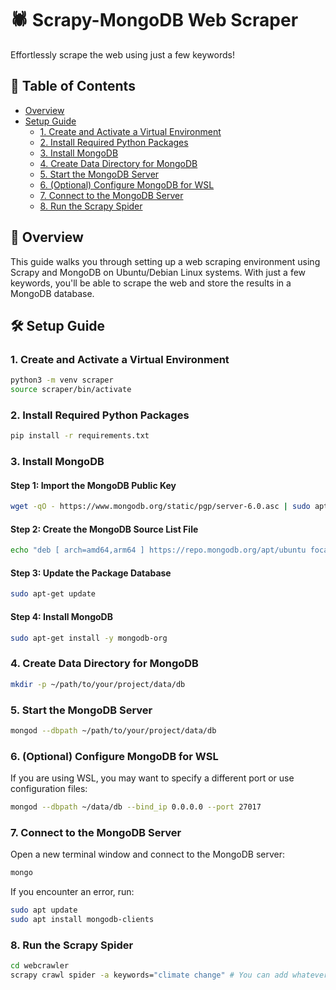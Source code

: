 # 🕷️ Scrapy-MongoDB Web Scraper  
Effortlessly scrape the web using just a few keywords!

## 📖 Table of Contents
- [Overview](#overview)
- [Setup Guide](#setup-guide)
  - [1. Create and Activate a Virtual Environment](#1-create-and-activate-a-virtual-environment)
  - [2. Install Required Python Packages](#2-install-required-python-packages)
  - [3. Install MongoDB](#3-install-mongodb)
  - [4. Create Data Directory for MongoDB](#4-create-data-directory-for-mongodb)
  - [5. Start the MongoDB Server](#5-start-the-mongodb-server)
  - [6. (Optional) Configure MongoDB for WSL](#6-optional-configure-mongodb-for-wsl)
  - [7. Connect to the MongoDB Server](#7-connect-to-the-mongodb-server)
  - [8. Run the Scrapy Spider](#8-run-the-scrapy-spider)

## 📝 Overview
This guide walks you through setting up a web scraping environment using Scrapy and MongoDB on Ubuntu/Debian Linux systems. With just a few keywords, you'll be able to scrape the web and store the results in a MongoDB database.

## 🛠️ Setup Guide

### 1. Create and Activate a Virtual Environment
```bash
python3 -m venv scraper
source scraper/bin/activate
```

### 2. Install Required Python Packages
```bash
pip install -r requirements.txt
```
### 3. Install MongoDB
#### Step 1: Import the MongoDB Public Key
```bash
wget -qO - https://www.mongodb.org/static/pgp/server-6.0.asc | sudo apt-key add -
```
#### Step 2: Create the MongoDB Source List File
```bash
echo "deb [ arch=amd64,arm64 ] https://repo.mongodb.org/apt/ubuntu focal/mongodb-org/6.0 multiverse" | sudo tee /etc/apt/sources.list.d/mongodb-org-6.0.list
```
#### Step 3: Update the Package Database
```bash
sudo apt-get update
```
#### Step 4: Install MongoDB
```bash
sudo apt-get install -y mongodb-org
```
### 4. Create Data Directory for MongoDB
```bash
mkdir -p ~/path/to/your/project/data/db
```
### 5. Start the MongoDB Server
```bash
mongod --dbpath ~/path/to/your/project/data/db
```
### 6. (Optional) Configure MongoDB for WSL
If you are using WSL, you may want to specify a different port or use configuration files:
```bash
mongod --dbpath ~/data/db --bind_ip 0.0.0.0 --port 27017
```
### 7. Connect to the MongoDB Server
Open a new terminal window and connect to the MongoDB server:
```bash
mongo
```
If you encounter an error, run:
```bash
sudo apt update
sudo apt install mongodb-clients
```

### 8. Run the Scrapy Spider
```bash
cd webcrawler
scrapy crawl spider -a keywords="climate change" # You can add whatever keyword you want to scrape for
```